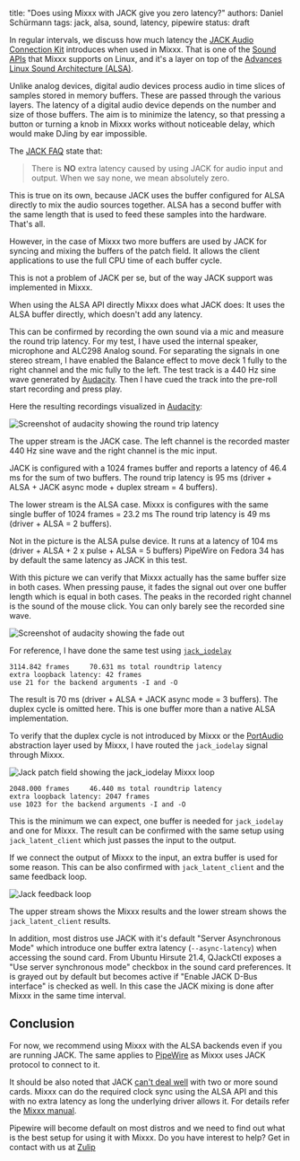 title: "Does using Mixxx with JACK give you zero latency?"
authors: Daniel Schürmann
tags: jack, alsa, sound, latency, pipewire
status: draft

In regular intervals, we discuss how much latency the [JACK Audio Connection Kit](https://jackaudio.org) introduces when used in Mixxx. That is one of the [Sound APIs](https://manual.mixxx.org/2.3/en/chapters/preferences.html#sound-api) that Mixxx supports on Linux, and it's a layer on top of the [Advances Linux Sound Architecture (ALSA)](https://www.alsa-project.org).

Unlike analog devices, digital audio devices process audio in time slices of samples stored in memory buffers. These are passed through the various layers. The latency of a digital audio device depends on the number and size of those buffers.
The aim is to minimize the latency, so that pressing a button or turning a knob in Mixxx works without noticeable delay, which would make DJing by ear impossible.

The [JACK FAQ](https://jackaudio.org/faq/no_extra_latency.html) state that:
> There is **NO** extra latency caused by using JACK for audio input and output. When we say none, we mean absolutely zero.

This is true on its own, because JACK uses the buffer configured for ALSA directly to mix the audio sources together. ALSA has a second buffer with the same length that is used to feed these samples into the hardware. That's all.

However, in the case of Mixxx two more buffers are used by JACK for syncing and mixing the buffers of the patch field. It allows the client applications to use the full CPU time of each buffer cycle.

This is not a problem of JACK per se, but of the way JACK support was implemented in Mixxx.

When using the ALSA API directly Mixxx does what JACK does: It uses the ALSA buffer directly, which doesn't add any latency.

This can be confirmed by recording the own sound via a mic and measure the round trip latency. For my test, I have used the internal speaker, microphone and ALC298 Analog sound. For separating the signals in one stereo stream, I have enabled the Balance effect to move deck 1 fully to the right channel and the mic fully to the left. The test track is a 440 Hz sine wave generated by [Audacity](https://www.audacityteam.org). Then I have cued the track into the pre-roll start recording and press play.

Here the resulting recordings visualized in [Audacity](https://www.audacityteam.org):

![Screenshot of audacity showing the round trip latency]({static}/images/news/roundtriplatency.png)

The upper stream is the JACK case. The left channel is the recorded master 440 Hz sine wave and the right channel is the mic input.

JACK is configured with a 1024 frames buffer and reports a latency of 46.4 ms for the sum of two buffers.
The round trip latency is 95 ms (driver + ALSA + JACK async mode + duplex stream = 4 buffers).

The lower stream is the ALSA case. Mixxx is configures with the same single buffer of 1024 frames = 23.2 ms
The round trip latency is 49 ms (driver + ALSA = 2 buffers).

Not in the picture is the ALSA pulse device. It runs at a latency of 104 ms (driver + ALSA + 2 x pulse + ALSA = 5 buffers)
PipeWire on Fedora 34 has by default the same latency as JACK in this test.

With this picture we can verify that Mixxx actually has the same buffer size in both cases. When pressing pause, it fades the signal out over one buffer length which is equal in both cases.
The peaks in the recorded right channel is the sound of the mouse click. You can only barely see the recorded sine wave.

![Screenshot of audacity showing the fade out]({static}/images/news/fadeoutcompare.png)

For reference, I have done the same test using [`jack_iodelay`](http://manpages.ubuntu.com/manpages/bionic/man1/jack_iodelay.1.html)


    3114.842 frames     70.631 ms total roundtrip latency
    extra loopback latency: 42 frames
    use 21 for the backend arguments -I and -O


The result is 70 ms (driver + ALSA + JACK async mode = 3 buffers). The duplex cycle is omitted here. This is one buffer more than a native ALSA implementation.

To verify that the duplex cycle is not introduced by Mixxx or the [PortAudio](http://www.portaudio.com) abstraction layer used by Mixxx, I have routed the `jack_iodelay` signal through Mixxx.

![Jack patch field showing the jack_iodelay Mixxx loop]({static}/images/news/jackpatch.png)

    2048.000 frames     46.440 ms total roundtrip latency
    extra loopback latency: 2047 frames
    use 1023 for the backend arguments -I and -O

This is the minimum we can expect, one buffer is needed for `jack_iodelay` and one for Mixxx. The result can be confirmed with the same setup using `jack_latent_client` which just passes the input to the output.

If we connect the output of Mixxx to the input, an extra buffer is used for some reason. This can be also confirmed with `jack_latent_client` and the same feedback loop.

![Jack feedback loop]({static}/images/news/feedbackloop.png)

The upper stream shows the Mixxx results and the lower stream shows the `jack_latent_client` results.

In addition, most distros use JACK with it's default "Server Asynchronous Mode" which introduce one buffer extra latency (`--async-latency`) when accessing the sound card. From Ubuntu Hirsute 21.4, QJackCtl exposes a "Use server synchronous mode" checkbox in the sound card preferences. It is grayed out by default but becomes active if "Enable JACK D-Bus interface" is checked as well. In this case the JACK mixing is done after Mixxx in the same time interval.

## Conclusion

For now, we recommend using Mixxx with the ALSA backends even if you are running JACK. The same applies to [PipeWire](https://pipewire.org) as Mixxx uses JACK protocol to connect to it.

It should be also noted that JACK [can't deal well](https://jackaudio.org/faq/multiple_devices.html) with two or more sound cards. Mixxx can do the required clock sync using the ALSA API and this with no extra latency as long the underlying driver allows it. For details refer the [Mixxx manual](https://manual.mixxx.org/2.2/de/chapters/preferences.html#other-sound-hardware-options).

Pipewire will become default on most distros and we need to find out what is the best setup for using it with Mixxx. Do you have interest to help? Get in contact with us at [Zulip](https://mixxx.zulipchat.com)
